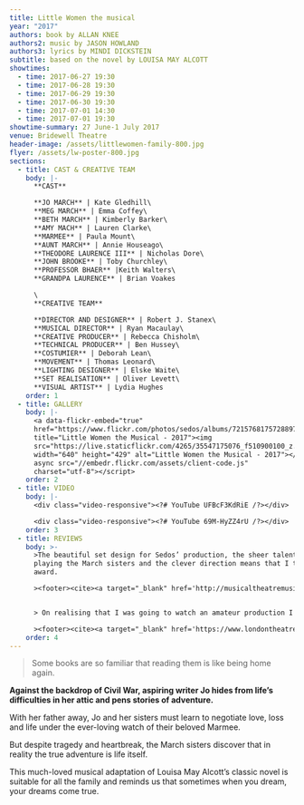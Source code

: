 ```yaml
---
title: Little Women the musical
year: "2017"
authors: book by ALLAN KNEE
authors2: music by JASON HOWLAND
authors3: lyrics by MINDI DICKSTEIN
subtitle: based on the novel by LOUISA MAY ALCOTT
showtimes:
  - time: 2017-06-27 19:30
  - time: 2017-06-28 19:30
  - time: 2017-06-29 19:30
  - time: 2017-06-30 19:30
  - time: 2017-07-01 14:30
  - time: 2017-07-01 19:30
showtime-summary: 27 June-1 July 2017
venue: Bridewell Theatre
header-image: /assets/littlewomen-family-800.jpg
flyer: /assets/lw-poster-800.jpg
sections:
  - title: CAST & CREATIVE TEAM
    body: |-
      **CAST**

      **JO MARCH** | Kate Gledhill\
      **MEG MARCH** | Emma Coffey\
      **BETH MARCH** | Kimberly Barker\
      **AMY MACH** | Lauren Clarke\
      **MARMEE** | Paula Mount\
      **AUNT MARCH** | Annie Houseago\
      **THEODORE LAURENCE III** | Nicholas Dore\
      **JOHN BROOKE** | Toby Churchley\
      **PROFESSOR BHAER** |Keith Walters\
      **GRANDPA LAURENCE** | Brian Voakes

      \
      **CREATIVE TEAM**

      **DIRECTOR AND DESIGNER** | Robert J. Stanex\
      **MUSICAL DIRECTOR** | Ryan Macaulay\
      **CREATIVE PRODUCER** | Rebecca Chisholm\
      **TECHNICAL PRODUCER** | Ben Hussey\
      **COSTUMIER** | Deborah Lean\
      **MOVEMENT** | Thomas Leonard\
      **LIGHTING DESIGNER** | Elske Waite\
      **SET REALISATION** | Oliver Levett\
      **VISUAL ARTIST** | Lydia Hughes
    order: 1
  - title: GALLERY
    body: |-
      <a data-flickr-embed="true"
      href="https://www.flickr.com/photos/sedos/albums/72157681757288974"
      title="Little Women the Musical - 2017"><img
      src="https://live.staticflickr.com/4265/35547175076_f510900100_z.jpg"
      width="640" height="429" alt="Little Women the Musical - 2017"></a><script
      async src="//embedr.flickr.com/assets/client-code.js"
      charset="utf-8"></script>
    order: 2
  - title: VIDEO
    body: |-
      <div class="video-responsive"><?# YouTube UFBcF3KdRiE /?></div>

      <div class="video-responsive"><?# YouTube 69M-HyZZ4rU /?></div>
    order: 3
  - title: REVIEWS
    body: >-
      >The beautiful set design for Sedos’ production, the sheer talent of those
      playing the March sisters and the clever direction means that I took this
      award.

      ><footer><cite><a target="_blank" href='http://musicaltheatremusings.co.uk/2017-roundup'>Little Women The Musical, 2017, Musical Theatre Musings (best amateur production of 2017)</a></cite></footer>


      > On realising that I was going to watch an amateur production I embarrassingly didn’t have high hopes for this production of Little Women the Musical – however, within the first few lines, I was proven very wrong. The Stock Exchange Dramatic and Operatic Society – better known as Sedos – are an amateur company who I now realise deliver professional standard productions. 

      ><footer><cite><a target="_blank" href='https://www.londontheatre1.com/reviews/review-little-women-bridewell-theatre/'>Little Women The Musical, 2017, London Theatre 1</a></cite></footer>
    order: 4
---
```

> Some books are so familiar that reading them is like being home again.

**Against the backdrop of Civil War, aspiring writer Jo hides from life’s difficulties in her attic and pens stories of adventure.**

With her father away, Jo and her sisters must learn to negotiate love, loss and life under the ever-loving watch of their beloved Marmee.

But despite tragedy and heartbreak, the March sisters discover that in reality the true adventure is life itself.

This much-loved musical adaptation of Louisa May Alcott’s classic novel is suitable for all the family and reminds us that sometimes when you dream, your dreams come true.